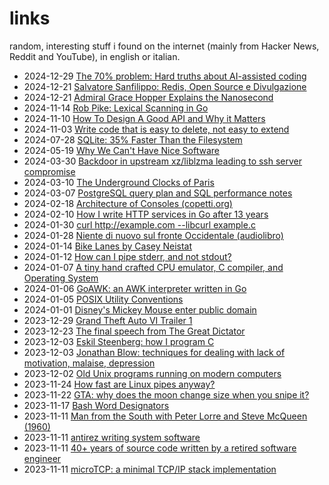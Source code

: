 links
=====

random, interesting stuff i found on the internet (mainly from Hacker News,
Reddit and YouTube), in english or italian.

- 2024-12-29 [The 70% problem: Hard truths about AI-assisted coding](https://addyo.substack.com/p/the-70-problem-hard-truths-about)
- 2024-12-21 [Salvatore Sanfilippo: Redis, Open Source e Divulgazione](https://www.youtube.com/watch?v=GgT6rXytKds)
- 2024-12-21 [Admiral Grace Hopper Explains the Nanosecond](https://www.youtube.com/watch?v=9eyFDBPk4Yw)
- 2024-11-14 [Rob Pike: Lexical Scanning in Go](https://www.youtube.com/watch?v=HxaD_trXwRE)
- 2024-11-10 [How To Design A Good API and Why it Matters](https://www.youtube.com/watch?v=aAb7hSCtvGw)
- 2024-11-03 [Write code that is easy to delete, not easy to extend](https://programmingisterrible.com/post/139222674273/write-code-that-is-easy-to-delete-not-easy-to)
- 2024-07-28 [SQLite: 35% Faster Than the Filesystem](https://sqlite.org/fasterthanfs.html)
- 2024-05-19 [Why We Can't Have Nice Software](https://andrewkelley.me/post/why-we-cant-have-nice-software.html)
- 2024-03-30 [Backdoor in upstream xz/liblzma leading to ssh server compromise](https://www.openwall.com/lists/oss-security/2024/03/29/4)
- 2024-03-10 [The Underground Clocks of Paris](https://youtube.com/watch?v=gol_p2aWrJg)
- 2024-03-07 [PostgreSQL query plan and SQL performance notes](https://gist.github.com/pechorin/693ec960d850aeac5732383a547d1e17)
- 2024-02-18 [Architecture of Consoles (copetti.org)](https://www.copetti.org/writings/consoles/)
- 2024-02-10 [How I write HTTP services in Go after 13 years](https://grafana.com/blog/2024/02/09/how-i-write-http-services-in-go-after-13-years/)
- 2024-01-30 [curl http://example.com --libcurl example.c](https://everything.curl.dev/libcurl/libcurl)
- 2024-01-28 [Niente di nuovo sul fronte Occidentale (audiolibro)](https://www.youtube.com/playlist?list=PLV8YXKhnMoJLUG4yMX9lymb0azd8zqm5w)
- 2024-01-14 [Bike Lanes by Casey Neistat](https://www.youtube.com/watch?v=bzE-IMaegzQ)
- 2024-01-12 [How can I pipe stderr, and not stdout?](https://stackoverflow.com/questions/2342826/how-can-i-pipe-stderr-and-not-stdout)
- 2024-01-07 [A tiny hand crafted CPU emulator, C compiler, and Operating System](https://github.com/rswier/swieros)
- 2024-01-06 [GoAWK: an AWK interpreter written in Go](https://github.com/benhoyt/goawk)
- 2024-01-05 [POSIX Utility Conventions](https://pubs.opengroup.org/onlinepubs/9699919799/basedefs/V1_chap12.html)
- 2024-01-01 [Disney's Mickey Mouse enter public domain](https://www.bbc.com/news/entertainment-arts-67833411)
- 2023-12-29 [Grand Theft Auto VI Trailer 1](https://www.youtube.com/watch?v=QdBZY2fkU-0)
- 2023-12-23 [The final speech from The Great Dictator](https://www.charliechaplin.com/en/articles/29-the-final-speech-from-the-great-dictator-ei7oofoof6Ahth)
- 2023-12-03 [Eskil Steenberg: how I program C](https://www.youtube.com/watch?v=443UNeGrFoM)
- 2023-12-03 [Jonathan Blow: techniques for dealing with lack of motivation, malaise, depression](https://www.youtube.com/watch?v=i7kh8pNRWOo)
- 2023-12-02 [Old Unix programs running on modern computers](https://github.com/rsc/unix)
- 2023-11-24 [How fast are Linux pipes anyway?](https://mazzo.li/posts/fast-pipes.html)
- 2023-11-22 [GTA: why does the moon change size when you snipe it?](https://insiderockstarnorth.blogspot.com/2023/11/why-does-moon-change-size-when-you.html)
- 2023-11-17 [Bash Word Designators](https://www.gnu.org/software/bash/manual/html_node/Word-Designators.html)
- 2023-11-11 [Man from the South with Peter Lorre and Steve McQueen (1960)](https://www.youtube.com/watch?v=zvyaovvQ0TI)
- 2023-11-11 [antirez writing system software](https://www.youtube.com/playlist?list=PLrEMgOSrS_3fghr8ez63xKFNF-BA6Pz13)
- 2023-11-11 [40+ years of source code written by a retired software engineer](https://dunfield.themindfactory.com/dnldsrc.htm)
- 2023-11-11 [microTCP: a minimal TCP/IP stack implementation](https://github.com/cozis/microtcp)
